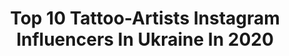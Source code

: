---
title: Top 10 Tattoo-Artists Instagram Influencers In Ukraine In 2020
description: >-
  Find top tattoo-artists Instagram influencers in Ukraine in 2020. Most popular hashtags: #tattoo #tattooartist #tattooart.
platform: Instagram
hits: 33
text_top: See the best Instagram influencers on inBeat.
text_bottom: Our search engine aggregates 33 Instagram influencers like this in Ukraine for you to connect with.
profiles:
  - username: "dmitriy.tkach"
    fullname: >-
      Dmitriy Tkach
    bio: >-
      Tattoo Artist Ukraine, Kyiv BOOKINGS OPEN October-November
    location: "Ukraine"
    followers: 173471
    engagement: 535
    commentsToLikes: 0.008099
    id: ck6tk4wps40h20j71b80wbwe6
    verified: false
    hashtags: "#blacktattoo, #linework, #tattooart, #ink"
  - username: "lilinetkor"
    fullname: >-
      Roman Kor       Tattoo Lviv
    bio: >-
      🎨 тату майстер/tattoo artist Працюю в студії @hard_art_tattoo Telegram/Viber +380637486327 Особиста сторінка @life_lilinetkor Хобі @dirty_artboss
    location: "Ukraine"
    followers: 21181
    engagement: 357
    commentsToLikes: 0.018745
    id: ck14lq2jevx4t0i19pm98ff60
    verified: false
    hashtags: "#hardarttattoo, #tattooshop, #tattooart, #tats"
  - username: "lenakshishtan"
    fullname: >-
      kshishtovskaya.
    bio: >-
      Ink ninja, tattoo-artist, cat lover. @kshishtan
    location: "Ukraine"
    followers: 9200
    engagement: 618
    commentsToLikes: 0.012912
    id: ckap6duv7fh930i78a98k05cd
    verified: false
    hashtags: ""
  - username: "kharlamov_d"
    fullname: >-
      Kharlamov Dima
    bio: >-
      •Founder - @under.local.bar •Tattoo artist ТРАНГРЕСИВНЫЙ ТВОРЧЕСКИЙ ВСПЛЕСК ТРЕВОГИ И АБСУРДА. •Связь - Direct📩 YOUTUBE🎬CHANNEL 🎥⬇️ Kharkiv
    location: "Ukraine"
    followers: 77399
    engagement: 275
    commentsToLikes: 0.011784
    id: ck6ubpvsmb03d0j71h9269l3w
    verified: false
    hashtags: "#jagermeisterua, #tattoo, #tattoosketch, #tatooculture"
  - username: "maria_shevchenkko"
    fullname: >-
      Maria Shevchenko
    bio: >-
      @linea12models @power_modelsmanagement @karinmodels_official •Tattoo Artist •Model Cooperation - direct ❗💌 Мы создаём своё, мы создаём себя!✌🌈
    location: "Ukraine"
    followers: 30195
    engagement: 289
    commentsToLikes: 0.006857
    id: ck5zr8lv2w3zh0i14zyejmp5u
    verified: false
    hashtags: "#35mm"
  - username: "vladiliu"
    fullname: >-
      Vlada Liubchenko
    bio: >-
      Tattoo artist 🇺🇦 Tattooing, PMU Cherkassy, Kyiv
    location: "Ukraine"
    followers: 54020
    engagement: 192
    commentsToLikes: 0.006669
    id: ck6u412pq12fy0j71vzqsb5kl
    verified: false
    hashtags: "#rest, #fineline, #onelinetattoo, #kyivtattoo"
  - username: "anton.kresan"
    fullname: >-
      𝕬𝖓𝖙𝖔𝖓 𝕶𝖗𝖊𝖘𝖆𝖓 𝕿𝖆𝖙𝖙𝖔𝖔𝖎𝖓𝖌
    bio: >-
      Tattoo artist Kyiv, Ukraine @euthanasia_sport @tsaptsarap.official
    location: "Ukraine"
    followers: 9041
    engagement: 408
    commentsToLikes: 0.029391
    id: ck55mbzib3mkd0i11davw7crj
    verified: false
    hashtags: "#euthanasiacrew, #blackworktattoo, #blackwork, #iblackwork"
  - username: "tetimalik.tattoo"
    fullname: >-
      Teti Malik
    bio: >-
      Tattoo artist 🐰 #abstracteti 🖤 @blackpencil.art✍️
    location: "Ukraine"
    followers: 20910
    engagement: 290
    commentsToLikes: 0.030464
    id: ckaoucgz8zowd0i789lxto15y
    verified: false
    hashtags: "#tattooart, #tattooprint, #avantgardetattoo, #tattooartistmag"
  - username: "tema_arty"
    fullname: >-
      Artem Tsytsylin
    bio: >-
      Tattoo artist from Kharkov | Ukraine 🇺🇦 @dr.gritz_tattoo Pro team 👀YouTube
    location: "Ukraine"
    followers: 45674
    engagement: 236
    commentsToLikes: 0.035112
    id: ckap1up24w89u0i781oc8g3hc
    verified: false
    hashtags: "#kharkivtattoofest, #tattoo, #tattoorealistic, #oiloncanvas"
  - username: "suvorov_alexandr_tattoo"
    fullname: >-
      Alexander Suvorov
    bio: >-
      Tattoo Artist✍🏻 Working Worldwide🌍 Booking Time 📲 Direct Now, Based in 🇺🇦Kiev
    location: "Ukraine"
    followers: 165541
    engagement: 140
    commentsToLikes: 0.009869
    id: ck0tvsb1rcnpe0i195pqbrjsn
    verified: false
    hashtags: "#thebesttattooartists, #art, #ink, #suvorov"
---